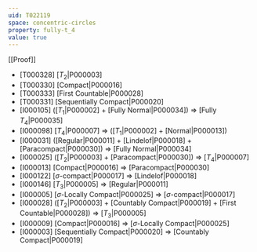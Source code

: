 ```yaml
---
uid: T022119
space: concentric-circles
property: fully-t_4
value: true
---
```

[[Proof]]

* [T000328] [$T_2$|P000003]
* [T000330] [Compact|P000016]
* [T000333] [First Countable|P000028]
* [T000331] [Sequentially Compact|P000020]
* [I000105] ([$T_1$|P000002] + [Fully Normal|P000034]) => [Fully $T_4$|P000035]
* [I000098] [$T_4$|P000007] => ([$T_1$|P000002] + [Normal|P000013])
* [I000031] ([Regular|P000011] + [Lindelof|P000018] + [Paracompact|P000030]) => [Fully Normal|P000034]
* [I000025] ([$T_2$|P000003] + [Paracompact|P000030]) => [$T_4$|P000007]
* [I000013] [Compact|P000016] => [Paracompact|P000030]
* [I000122] [$\sigma$-compact|P000017] => [Lindelof|P000018]
* [I000146] [$T_3$|P000005] => [Regular|P000011]
* [I000005] [$\sigma$-Locally Compact|P000025] => [$\sigma$-compact|P000017]
* [I000028] ([$T_2$|P000003] + [Countably Compact|P000019] + [First Countable|P000028]) => [$T_3$|P000005]
* [I000009] [Compact|P000016] => [$\sigma$-Locally Compact|P000025]
* [I000003] [Sequentially Compact|P000020] => [Countably Compact|P000019]

